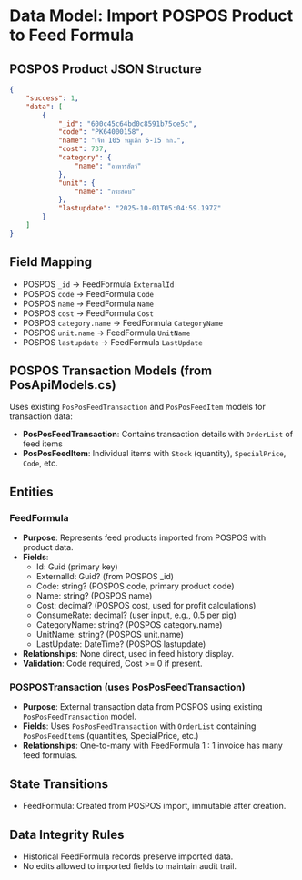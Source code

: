 # Data Model: Import POSPOS Product to Feed Formula

## POSPOS Product JSON Structure
```json
{
    "success": 1,
    "data": [
        {
            "_id": "600c45c64bd0c8591b75ce5c",
            "code": "PK64000158",
            "name": "เจ็ท 105 หมูเล็ก 6-15 กก.",
            "cost": 737,
            "category": {
                "name": "อาหารสัตว์"
            },
            "unit": {
                "name": "กระสอบ"
            },
            "lastupdate": "2025-10-01T05:04:59.197Z"
        }
    ]
}
```

## Field Mapping
- POSPOS `_id` → FeedFormula `ExternalId`
- POSPOS `code` → FeedFormula `Code`
- POSPOS `name` → FeedFormula `Name`
- POSPOS `cost` → FeedFormula `Cost`
- POSPOS `category.name` → FeedFormula `CategoryName`
- POSPOS `unit.name` → FeedFormula `UnitName`
- POSPOS `lastupdate` → FeedFormula `LastUpdate`

## POSPOS Transaction Models (from PosApiModels.cs)
Uses existing `PosPosFeedTransaction` and `PosPosFeedItem` models for transaction data:

- **PosPosFeedTransaction**: Contains transaction details with `OrderList` of feed items
- **PosPosFeedItem**: Individual items with `Stock` (quantity), `SpecialPrice`, `Code`, etc.

## Entities

### FeedFormula
- **Purpose**: Represents feed products imported from POSPOS with product data.
- **Fields**:
  - Id: Guid (primary key)
  - ExternalId: Guid? (from POSPOS _id)
  - Code: string? (POSPOS code, primary product code)
  - Name: string? (POSPOS name)
  - Cost: decimal? (POSPOS cost, used for profit calculations)
  - ConsumeRate: decimal? (user input, e.g., 0.5 per pig)
  - CategoryName: string? (POSPOS category.name)
  - UnitName: string? (POSPOS unit.name)
  - LastUpdate: DateTime? (POSPOS lastupdate)
- **Relationships**: None direct, used in feed history display.
- **Validation**: Code required, Cost >= 0 if present.

### POSPOSTransaction (uses PosPosFeedTransaction)
- **Purpose**: External transaction data from POSPOS using existing `PosPosFeedTransaction` model.
- **Fields**: Uses `PosPosFeedTransaction` with `OrderList` containing `PosPosFeedItem`s (quantities, SpecialPrice, etc.)
- **Relationships**: One-to-many with FeedFormula 1 : 1 invoice has many feed formulas.

## State Transitions
- FeedFormula: Created from POSPOS import, immutable after creation.

## Data Integrity Rules
- Historical FeedFormula records preserve imported data.
- No edits allowed to imported fields to maintain audit trail.